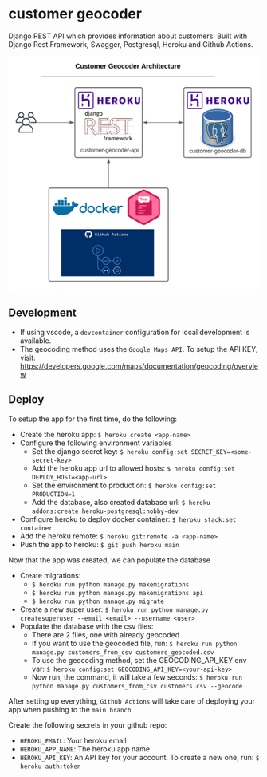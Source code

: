 # customer geocoder

Django REST API which provides information about customers. Built with Django Rest Framework, Swagger, Postgresql, Heroku and Github Actions.

![Customer Geocoder Architecture](./customer-geocoder.png)

## Development

- If using vscode, a `devcontainer` configuration for local development is available.
- The geocoding method uses the `Google Maps API`. To setup the API KEY, visit: <https://developers.google.com/maps/documentation/geocoding/overview>

## Deploy

To setup the app for the first time, do the following:

- Create the heroku app: `$ heroku create <app-name>`
- Configure the following environment variables
  - Set the django secret key: `$ heroku config:set SECRET_KEY=<some-secret-key>`
  - Add the heroku app url to allowed hosts: `$ heroku config:set DEPLOY_HOST=<app-url>`
  - Set the environment to production: `$ heroku config:set PRODUCTION=1`
  - Add the database, also created database url: `$ heroku addons:create heroku-postgresql:hobby-dev`
- Configure heroku to deploy docker container: `$ heroku stack:set container`
- Add the heroku remote: `$ heroku git:remote -a <app-name>`
- Push the app to heroku: `$ git push heroku main`

Now that the app was created, we can populate the database

- Create migrations:
  - `$ heroku run python manage.py makemigrations`
  - `$ heroku run python manage.py makemigrations api`
  - `$ heroku run python manage.py migrate`
- Create a new super user: `$ heroku run python manage.py createsuperuser --email <email> --username <user>`
- Populate the database with the csv files:
  - There are 2 files, one with already geocoded.
  - If you want to use the geocoded file, run: `$ heroku run python manage.py customers_from_csv customers_geocoded.csv`
  - To use the geocoding method, set the GEOCODING_API_KEY env var: `$ heroku config:set GEOCODING_API_KEY=<your-api-key>`
  - Now run, the command, it will take a few seconds: `$ heroku run python manage.py customers_from_csv customers.csv --geocode`

After setting up everything, `Github Actions` will take care of deploying your app when pushing to the `main branch`

Create the following secrets in your github repo:

- `HEROKU_EMAIL`: Your heroku email
- `HEROKU_APP_NAME`: The heroku app name
- `HEROKU_API_KEY`: An API key for your account. To create a new one, run: `$ heroku auth:token`
